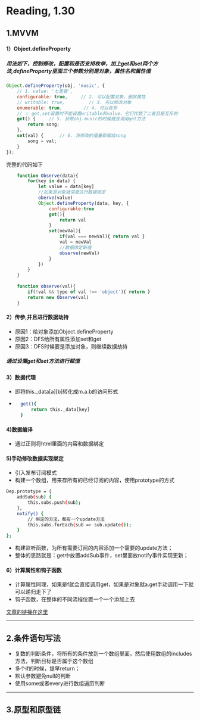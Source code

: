 # Reading, 1.30

## 1.MVVM
#### 1）Object.defineProperty
##### 用法如下，控制修改，配置和是否支持枚举，加上get和set两个方法,defineProperty里面三个参数分别是对象，属性名和属性值     
```javascript
Object.defineProperty(obj, 'music', {
    // 1. value: '七里香',
    configurable: true,     // 2. 可以配置对象，删除属性
    // writable: true,         // 3. 可以修改对象
    enumerable: true,        // 4. 可以枚举
    // ☆ get,set设置时不能设置writable和value，它们代替了二者且是互斥的
    get() {     // 5. 获取obj.music的时候就会调用get方法
        return song;
    },
    set(val) {      // 6. 将修改的值重新赋给song
        song = val;   
    }
});
```  
完整的代码如下
```javascript
    function Observe(data){
        for(key in data) {
            let value = data[key]
            //如果是对象就深度进行数据绑定
            oberve(value)
            Object.defineProperty(data, key, {
                configurable:true
                get(){
                    return val
                }
                set(newVal){
                    if(val === newVal){ return val }
                    val = newVal
                    //数据绑定新值
                    observe(newVal)
                }
            })
        }
    }
    
    function observe(val){
        if(!val && type of val !== 'object'){ return }
        return new Observe(val)
    }
```
#### 2）传参,并且进行数据劫持
- 原因1：给对象添加Object.defineProperty
- 原因2：DFS给所有属性添加set和get
- 原因3：DFS时候要是添加对象，则继续数据劫持
##### 通过设置get和set方法进行赋值

#### 3）数据代理
- 即将this._data[a][b]转化成m.a.b的访问形式
- ```sh
    get(){
        return this._data[key]
    }
#### 4)数据编译
- 通过正则将html里面的内容和数据绑定
#### 5)手动修改数据实现绑定
- 引入发布订阅模式
- 构建一个数组，用来存所有的已经订阅的内容，使用prototype的方式
```sh
Dep.prototype = {
    addSub(sub) {   
        this.subs.push(sub);    
    },
    notify() {
        // 绑定的方法，都有一个update方法
        this.subs.forEach(sub => sub.update());
    }
};
```
- 构建监听函数，为所有需要订阅的内容添加一个需要的update方法；
- 整体的思路就是：get中放置addSub事件，set里面放notify事件实现更新；

#### 6）计算属性和钩子函数
- 计算属性同理，如果是f就会直接调用get，如果是对象就a.get手动调用一下就可以递归走下了
- 钩子函数，在整体的不同流程位置一个一个添加上去

[文章的链接在这里](https://juejin.im/post/5abdd6f6f265da23793c4458)

---
## 2.条件语句写法
- 复数的判断条件，将所有的条件放到一个数组里面，然后使用数组的includes方法，判断目标是否属于这个数组
- 多个if的时候，提早return；
- 默认参数避免null的判断
- 使用some或者every进行数组遍历判断
---
## 3.原型和原型链
















